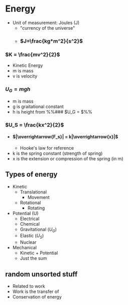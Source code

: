 # Energy
- Unit of measurement: Joules (J)
	- "currency of the universe"
	- ### $J=\frac{kg*m^2}{s^2}$

### $K = \frac{mv^2}{2}$
- Kinetic Energy
- m is mass
- v is velocity
### $U_G = mgh$
- m is mass
- g is graitational constant
- h is height from 
%%### $U_G = $%%
### $U_S = \frac{kx^2}{2}$
- #### $|\overrightarrow{F_s}| = k|\overrightarrow{x}|$
	- Hooke's law for reference
- k is the spring constant (strength of spring)
- x is the extension or compression of the spring (in m)

## Types of energy
- Kinetic
	- Translational
		- Movement
	- Rotational
		- Rotating
- Potential (U)
	- Electrical
	- Chemical
	- Gravitational ($U_G$)
	- Elastic ($U_S$)
	- Nuclear
- Mechanical
	- Kinetic + Potential
	- Just the sum


## random unsorted stuff

- Related to work
- Work is the transfer of 
- Conservation of energy

